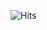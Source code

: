 ![Hits](https://hits.seeyoufarm.com/api/count/incr/badge.svg?url=https%3A%2F%2Fgithub.com%2FTsaiRongFu%2FYOLOv4-WeightsFile-koiflish-tiny&count_bg=%23F919F5&title_bg=%23585757&icon=linux.svg&icon_color=%23E7E7E7&title=hits&edge_flat=false)

